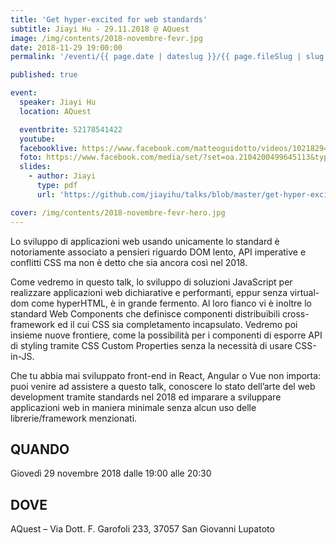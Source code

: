 ```yaml
---
title: 'Get hyper-excited for web standards'
subtitle: Jiayi Hu - 29.11.2018 @ AQuest
image: /img/contents/2018-novembre-fevr.jpg
date: 2018-11-29 19:00:00
permalink: '/eventi/{{ page.date | dateslug }}/{{ page.fileSlug | slug }}/index.html'

published: true

event:
  speaker: Jiayi Hu
  location: AQuest

  eventbrite: 52178541422
  youtube:
  facebooklive: https://www.facebook.com/matteoguidotto/videos/10218294294652656/
  foto: https://www.facebook.com/media/set/?set=oa.2104200499645113&type=3
  slides:
    - author: Jiayi
      type: pdf
      url: 'https://github.com/jiayihu/talks/blob/master/get-hyper-excited-for-web-standards/presentation.pdf'

cover: /img/contents/2018-novembre-fevr-hero.jpg
---
```


Lo sviluppo di applicazioni web usando unicamente lo standard è notoriamente associato a pensieri riguardo DOM lento, API imperative e conflitti CSS ma non è detto che sia ancora così nel 2018.

Come vedremo in questo talk, lo sviluppo di soluzioni JavaScript per realizzare applicazioni web dichiarative e performanti, eppur senza virtual-dom come hyperHTML, è in grande fermento. Al loro fianco vi è inoltre lo standard Web Components che definisce componenti distribuibili cross-framework ed il cui CSS sia completamento incapsulato.
Vedremo poi insieme nuove frontiere, come la possibilità per i componenti di esporre API di styling tramite CSS Custom Properties senza la necessità di usare CSS-in-JS.

Che tu abbia mai sviluppato front-end in React, Angular o Vue non importa: puoi venire ad assistere a questo talk, conoscere lo stato dell’arte del web development tramite standards nel 2018 ed imparare a sviluppare applicazioni web in maniera minimale senza alcun uso delle librerie/framework menzionati.

## QUANDO

Giovedì 29 novembre 2018 dalle 19:00 alle 20:30

## DOVE

AQuest – Via Dott. F. Garofoli 233, 37057 San Giovanni Lupatoto
